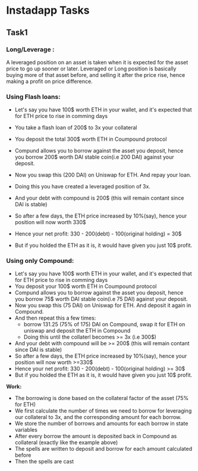 # Instadapp Tasks

## Task1
### Long/Leverage :

A leveraged position on an asset is taken when it is expected for the asset price to go up sooner or later. Leveraged or Long position is basically buying more of that asset before, and selling it after the price rise, hence making a profit on price difference. 

### Using Flash loans:

- Let's say you have 100$ worth ETH in your wallet, and it's expected that for ETH price to rise in comming days
- You take a flash loan of 200$ to 3x your collateral
- You deposit the total 300$ worth ETH in Coumpound protocol
- Compund allows you to borrow against the asset you deposit, hence you borrow 200$ worth DAI stable coin(i.e 200 DAI) against your deposit.
- Now you swap this (200 DAI) on Uniswap for ETH. And repay your loan.
- Doing this you have created a leveraged position of 3x.
- And your debt with compound is 200$ (this will remain contant since DAI is stable)


- So after a few days, the ETH price increased by 10%(say), hence your position will now worth 330$
- Hence your net profit: 330 - 200(debt) - 100(original holding) = 30$
- But if you holded the ETH as it is, it would have given you just 10$ profit.

### Using only Compound:
- Let's say you have 100$ worth ETH in your wallet, and it's expected that for ETH price to rise in comming days
- You deposit your 100$ worth ETH in Coumpound protocol
- Compund allows you to borrow against the asset you deposit, hence you borrow 75$ worth DAI stable coin(i.e 75 DAI) against your deposit.
- Now you swap this (75 DAI) on Uniswap for ETH. And deposit it again in Compound.
- And then repeat this a few times:
    - borrow 131.25 (75% of 175) DAI on Compound, swap it for ETH on uniswap and deposit the ETH in Compound
    - Doing this until the collaterl becomes >= 3x (i.e 300$)
- And your debt with compound will be >= 200$ (this will remain contant since DAI is stable)
- So after a few days, the ETH price increased by 10%(say), hence your position will now worth >=330$
- Hence your net profit: 330 - 200(debt) - 100(original holding) >= 30$
- But if you holded the ETH as it is, it would have given you just 10$ profit.

**Work:**

- The borrowing is done based on the collateral factor of the asset (75% for ETH)
- We first calculate the number of times we need to borrow for leveraging our collateral to 3x, and the corresponding amount for each borrow.
- We store the number of borrows and amounts for each borrow in state variables
- After every borrow the amount is deposited back in Compound as collateral (exactly like the example above)
- The spells are written to deposit and borrow for each amount calculated before
- Then the spells are cast



